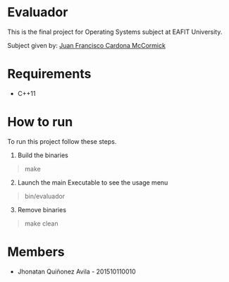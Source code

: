 # Evaluador
This is the final project for Operating Systems subject at EAFIT University.

Subject given by: [Juan Francisco Cardona McCormick](https://www.linkedin.com/in/juan-francisco-cardona-mccormick-71baa136/)

# Requirements
- C++11

# How to run

To run this project follow these steps.

1. Build the binaries
> make

2. Launch the main Executable to see the usage menu
> bin/evaluador

3. Remove binaries
> make clean

# Members
* Jhonatan Quiñonez Avila - 201510110010
